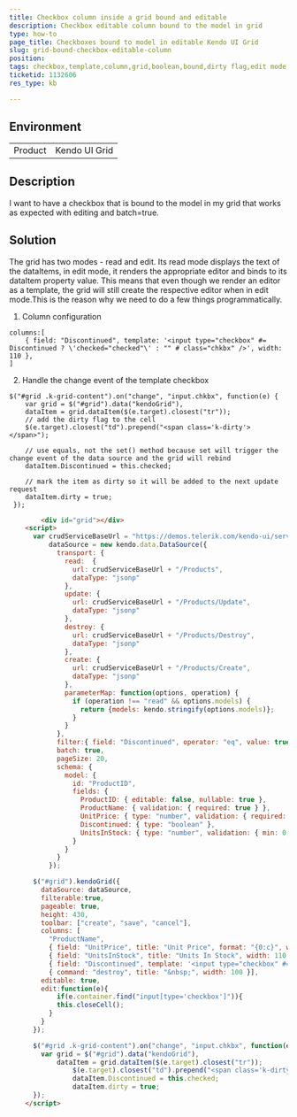 ```yaml
---
title: Checkbox column inside a grid bound and editable
description: Checkbox editable column bound to the model in grid
type: how-to 
page_title: Checkboxes bound to model in editable Kendo UI Grid
slug: grid-bound-checkbox-editable-column
position:
tags: checkbox,template,column,grid,boolean,bound,dirty flag,edit mode,batch,editable
ticketid: 1132606
res_type: kb

---
```


## Environment
<table>
 <tr>
  <td>Product</td>
  <td>Kendo UI Grid</td>
 </tr>
 <tr>
</table>


## Description 

I want to have a checkbox that is bound to the model in my grid that works as expected with editing and batch=true.

## Solution

The grid has two modes - read and edit. Its read mode displays the text of the dataItems, in edit mode, it renders the appropriate editor and binds to its dataItem property value. This means that even though we render an editor as a template, the grid will still create the respective editor when in edit mode.This is the reason why we need to do a few things programmatically.

1. Column configuration

```
columns:[
    { field: "Discontinued", template: '<input type="checkbox" #= Discontinued ? \'checked="checked"\' : "" # class="chkbx" />', width: 110 },
]
```

2. Handle the change event of the template checkbox 

```
$("#grid .k-grid-content").on("change", "input.chkbx", function(e) {
    var grid = $("#grid").data("kendoGrid"),
    dataItem = grid.dataItem($(e.target).closest("tr"));
    // add the dirty flag to the cell
    $(e.target).closest("td").prepend("<span class='k-dirty'></span>");

    // use equals, not the set() method because set will trigger the change event of the data source and the grid will rebind
    dataItem.Discontinued = this.checked;

    // mark the item as dirty so it will be added to the next update request
    dataItem.dirty = true;
 });
```

```html
        <div id="grid"></div>
    <script>
      var crudServiceBaseUrl = "https://demos.telerik.com/kendo-ui/service",
          dataSource = new kendo.data.DataSource({
            transport: {
              read:  {
                url: crudServiceBaseUrl + "/Products",
                dataType: "jsonp"
              },
              update: {
                url: crudServiceBaseUrl + "/Products/Update",
                dataType: "jsonp"
              },
              destroy: {
                url: crudServiceBaseUrl + "/Products/Destroy",
                dataType: "jsonp"
              },
              create: {
                url: crudServiceBaseUrl + "/Products/Create",
                dataType: "jsonp"
              },
              parameterMap: function(options, operation) {
                if (operation !== "read" && options.models) {
                  return {models: kendo.stringify(options.models)};
                }
              }
            },
            filter:{ field: "Discontinued", operator: "eq", value: true },
            batch: true,
            pageSize: 20,
            schema: {
              model: {
                id: "ProductID",
                fields: {
                  ProductID: { editable: false, nullable: true },
                  ProductName: { validation: { required: true } },
                  UnitPrice: { type: "number", validation: { required: true, min: 1} },
                  Discontinued: { type: "boolean" },
                  UnitsInStock: { type: "number", validation: { min: 0, required: true } }
                }
              }
            }
          });

      $("#grid").kendoGrid({
        dataSource: dataSource,
        filterable:true,
        pageable: true,
        height: 430,
        toolbar: ["create", "save", "cancel"],
        columns: [
          "ProductName",
          { field: "UnitPrice", title: "Unit Price", format: "{0:c}", width: 110 },
          { field: "UnitsInStock", title: "Units In Stock", width: 110 },
          { field: "Discontinued", template: '<input type="checkbox" #= Discontinued ? \'checked="checked"\' : "" # class="chkbx" />', width: 110 },
          { command: "destroy", title: "&nbsp;", width: 100 }],
        editable: true,
        edit:function(e){
        	if(e.container.find("input[type='checkbox']")){
          	this.closeCell();
          }
        }
      });

      $("#grid .k-grid-content").on("change", "input.chkbx", function(e) {
        var grid = $("#grid").data("kendoGrid"),
            dataItem = grid.dataItem($(e.target).closest("tr"));
        		$(e.target).closest("td").prepend("<span class='k-dirty'></span>");
        		dataItem.Discontinued = this.checked;
        		dataItem.dirty = true;
      });
    </script>
```
